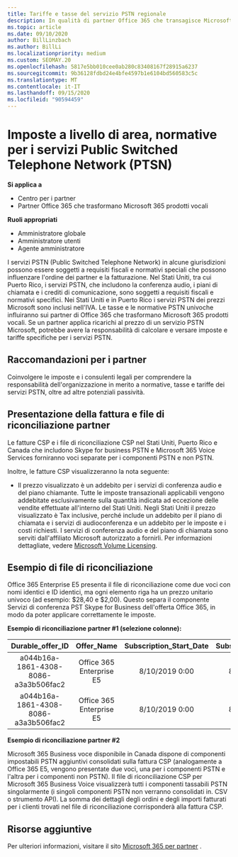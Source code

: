 ```yaml
---
title: Tariffe e tasse del servizio PSTN regionale
description: In qualità di partner Office 365 che transagisce Microsoft 365 prodotti vocali, l'utente potrebbe essere soggetto a imposte a livello di area, tariffe o requisiti normativi per i servizi PSTN.
ms.topic: article
ms.date: 09/10/2020
author: BillLinzbach
ms.author: BillLi
ms.localizationpriority: medium
ms.custom: SEOMAY.20
ms.openlocfilehash: 5817e5bb010cee0ab280c83408167f28915a6237
ms.sourcegitcommit: 9b36128fdbd24e4bfe4597b1e6104bd560583c5c
ms.translationtype: MT
ms.contentlocale: it-IT
ms.lasthandoff: 09/15/2020
ms.locfileid: "90594459"
---
```

# <a name="regional-taxes-regulations-for-public-switched-telephone-network-ptsn-services"></a>Imposte a livello di area, normative per i servizi Public Switched Telephone Network (PTSN)

**Si applica a**

- Centro per i partner
- Partner Office 365 che trasformano Microsoft 365 prodotti vocali

**Ruoli appropriati**
-    Amministratore globale
-    Amministratore utenti
-    Agente amministratore

I servizi PSTN (Public Switched Telephone Network) in alcune giurisdizioni possono essere soggetti a requisiti fiscali e normativi speciali che possono influenzare l'ordine dei partner e la fatturazione. Nel Stati Uniti, tra cui Puerto Rico, i servizi PSTN, che includono la conferenza audio, i piani di chiamata e i crediti di comunicazione, sono soggetti a requisiti fiscali e normativi specifici. Nei Stati Uniti e in Puerto Rico i servizi PSTN dei prezzi Microsoft sono inclusi nell'IVA.  Le tasse e le normative PSTN univoche influiranno sui partner di Office 365 che trasformano Microsoft 365 prodotti vocali.  Se un partner applica ricarichi al prezzo di un servizio PSTN Microsoft, potrebbe avere la responsabilità di calcolare e versare imposte e tariffe specifiche per i servizi PSTN.

## <a name="partner-recommendations"></a>Raccomandazioni per i partner

Coinvolgere le imposte e i consulenti legali per comprendere la responsabilità dell'organizzazione in merito a normative, tasse e tariffe dei servizi PSTN, oltre ad altre potenziali passività.

## <a name="invoice-presentation-and-partner-reconciliation-file"></a>Presentazione della fattura e file di riconciliazione partner

Le fatture CSP e i file di riconciliazione CSP nel Stati Uniti, Puerto Rico e Canada che includono Skype for business PSTN e Microsoft 365 Voice Services forniranno voci separate per i componenti PSTN e non PSTN.

Inoltre, le fatture CSP visualizzeranno la nota seguente:

* Il prezzo visualizzato è un addebito per i servizi di conferenza audio e del piano chiamante.  Tutte le imposte transazionali applicabili vengono addebitate esclusivamente sulla quantità indicata ad eccezione delle vendite effettuate all'interno del Stati Uniti.  Negli Stati Uniti il prezzo visualizzato è Tax inclusive, perché include un addebito per il piano di chiamata e i servizi di audioconferenza e un addebito per le imposte e i costi richiesti.  I servizi di conferenza audio e del piano di chiamata sono serviti dall'affiliato Microsoft autorizzato a fornirli.  Per informazioni dettagliate, vedere [Microsoft Volume Licensing](https://go.microsoft.com/fwlink/?LinkId=690247).

## <a name="reconciliation-file-example"></a>Esempio di file di riconciliazione

Office 365 Enterprise E5 presenta il file di riconciliazione come due voci con nomi identici e ID identici, ma ogni elemento riga ha un prezzo unitario univoco (ad esempio: $28,40 e $2,00). Questo separa il componente Servizi di conferenza PST Skype for Business dell'offerta Office 365, in modo da poter applicare correttamente le imposte.

**Esempio di riconciliazione partner #1 (selezione colonne):**

|**Durable_offer_ID**|**Offer_Name**|**Subscription_Start_Date**|**Subscription_End_Date**|**Charge_Start_Date**|**Charge_End_Date**|**Charge_Type**|**Unit_Price**|
|:----:|:----:|:----:|:----:|:----:|:----:|:----:|:----:|
|a044b16a-1861-4308-8086-a3a3b506fac2   |Office 365 Enterprise E5   |8/10/2019 0:00   |8/11/2019 0:00   |8/11/2019 0:00|9/10/2019 0:00   |Tariffa periodica   |28,40   |
|a044b16a-1861-4308-8086-a3a3b506fac2   |Office 365 Enterprise E5   |8/10/2019 0:00   |8/11/2019 0:00   |8/11/2019 0:00   |9/10/2019 0:00   |Tariffa periodica   |2,00   |

**Esempio di riconciliazione partner #2**

Microsoft 365 Business voce disponibile in Canada dispone di componenti impostabili PSTN aggiuntivi consolidati sulla fattura CSP (analogamente a Office 365 E5, vengono presentate due voci, una per i componenti PSTN e l'altra per i componenti non PSTN).  Il file di riconciliazione CSP per Microsoft 365 Business Voice visualizzerà tutti i componenti tassabili PSTN singolarmente (i singoli componenti PSTN non verranno consolidati in. CSV o strumento API).  La somma dei dettagli degli ordini e degli importi fatturati per i clienti trovati nel file di riconciliazione corrisponderà alla fattura CSP.

## <a name="additional-resources"></a>Risorse aggiuntive
Per ulteriori informazioni, visitare il sito [Microsoft 365 per partner](https://www.microsoft.com/microsoft-365/partners/) .


